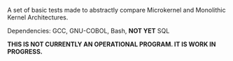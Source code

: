 A set of basic tests made to abstractly compare Microkernel and Monolithic Kernel Architectures.

Dependencies:
GCC,
GNU-COBOL,
Bash,
**NOT YET** SQL

**THIS IS NOT CURRENTLY AN OPERATIONAL PROGRAM. IT IS WORK IN PROGRESS.**
